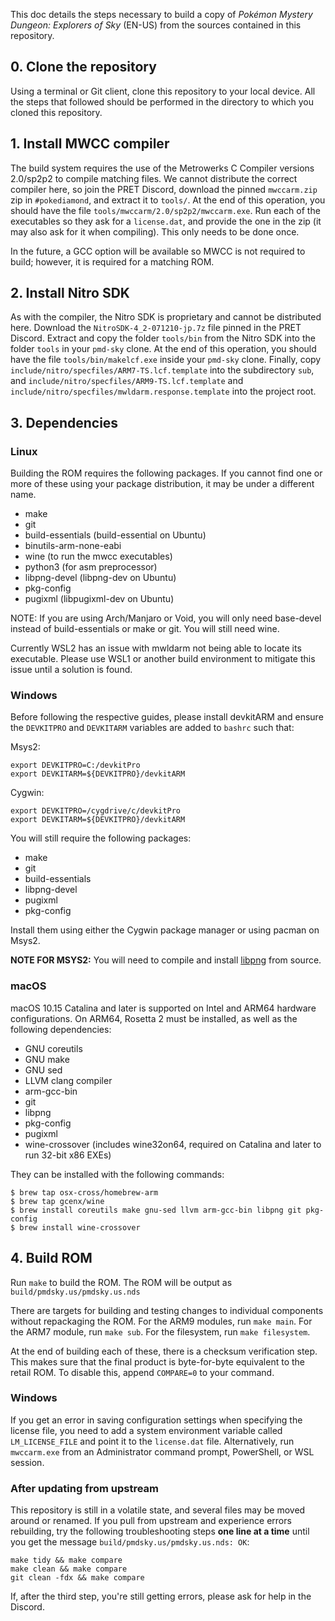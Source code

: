 This doc details the steps necessary to build a copy of _Pokémon Mystery Dungeon: Explorers of Sky_ (EN-US) from the sources contained in this repository.

## 0. Clone the repository

Using a terminal or Git client, clone this repository to your local device. All the steps that followed should be performed in the directory to which you cloned this repository.

## 1. Install MWCC compiler

The build system requires the use of the Metrowerks C Compiler versions 2.0/sp2p2 to compile matching files. We cannot distribute the correct compiler here, so join the PRET Discord, download the pinned `mwccarm.zip` zip in `#pokediamond`, and extract it to `tools/`. At the end of this operation, you should have the file `tools/mwccarm/2.0/sp2p2/mwccarm.exe`. Run each of the executables so they ask for a `license.dat`, and provide the one in the zip (it may also ask for it when compiling). This only needs to be done once.

In the future, a GCC option will be available so MWCC is not required to build; however, it is required for a matching ROM.

## 2. Install Nitro SDK

As with the compiler, the Nitro SDK is proprietary and cannot be distributed here. Download the `NitroSDK-4_2-071210-jp.7z` file pinned in the PRET Discord. Extract and copy the folder `tools/bin` from the Nitro SDK into the folder `tools` in your `pmd-sky` clone. At the end of this operation, you should have the file `tools/bin/makelcf.exe` inside your `pmd-sky` clone. Finally, copy `include/nitro/specfiles/ARM7-TS.lcf.template` into the subdirectory `sub`, and `include/nitro/specfiles/ARM9-TS.lcf.template` and `include/nitro/specfiles/mwldarm.response.template` into the project root.

## 3. Dependencies

### Linux

Building the ROM requires the following packages. If you cannot find one or more of these using your package distribution, it may be under a different name.

* make
* git
* build-essentials (build-essential on Ubuntu)
* binutils-arm-none-eabi
* wine (to run the mwcc executables)
* python3 (for asm preprocessor)
* libpng-devel (libpng-dev on Ubuntu)
* pkg-config
* pugixml (libpugixml-dev on Ubuntu)

NOTE: If you are using Arch/Manjaro or Void, you will only need base-devel instead of build-essentials or make or git. You will still need wine.

Currently WSL2 has an issue with mwldarm not being able to locate its executable. Please use WSL1 or another build environment to mitigate this issue until a solution is found.

### Windows

Before following the respective guides, please install devkitARM and ensure the `DEVKITPRO` and `DEVKITARM` variables are added to `bashrc` such that:

Msys2:
```console
export DEVKITPRO=C:/devkitPro
export DEVKITARM=${DEVKITPRO}/devkitARM
```

Cygwin:
```console
export DEVKITPRO=/cygdrive/c/devkitPro
export DEVKITARM=${DEVKITPRO}/devkitARM
```

You will still require the following packages:

* make
* git
* build-essentials
* libpng-devel
* pugixml
* pkg-config

Install them using either the Cygwin package manager or using pacman on Msys2.

**NOTE FOR MSYS2:** You will need to compile and install [libpng](https://www.libpng.org/pub/png/libpng.html) from source.

### macOS

macOS 10.15 Catalina and later is supported on Intel and ARM64 hardware configurations. On ARM64, Rosetta 2 must be installed, as well as the following dependencies:

* GNU coreutils
* GNU make
* GNU sed
* LLVM clang compiler
* arm-gcc-bin
* git
* libpng
* pkg-config
* pugixml
* wine-crossover (includes wine32on64, required on Catalina and later to run 32-bit x86 EXEs)

They can be installed with the following commands:

```console
$ brew tap osx-cross/homebrew-arm
$ brew tap gcenx/wine
$ brew install coreutils make gnu-sed llvm arm-gcc-bin libpng git pkg-config
$ brew install wine-crossover
```

## 4. Build ROM

Run `make` to build the ROM. The ROM will be output as `build/pmdsky.us/pmdsky.us.nds`

There are targets for building and testing changes to individual components without repackaging the ROM. For the ARM9 modules, run `make main`. For the ARM7 module, run `make sub`. For the filesystem, run `make filesystem`.

At the end of building each of these, there is a checksum verification step. This makes sure that the final product is byte-for-byte equivalent to the retail ROM. To disable this, append `COMPARE=0` to your command.

### Windows

If you get an error in saving configuration settings when specifying the license file, you need to add a system environment variable called `LM_LICENSE_FILE` and point it to the `license.dat` file. Alternatively, run `mwccarm.exe` from an Administrator command prompt, PowerShell, or WSL session.

### After updating from upstream

This repository is still in a volatile state, and several files may be moved around or renamed. If you pull from upstream and experience errors rebuilding, try the following troubleshooting steps **one line at a time** until you get the message `build/pmdsky.us/pmdsky.us.nds: OK`:

```shell
make tidy && make compare
make clean && make compare
git clean -fdx && make compare
```

If, after the third step, you're still getting errors, please ask for help in the Discord.
